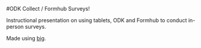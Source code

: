#ODK Collect / Formhub Surveys! 

Instructional presentation on using tablets, ODK and Formhub to conduct in-person surveys. 

Made using [big](https://github.com/tmcw/big). 
